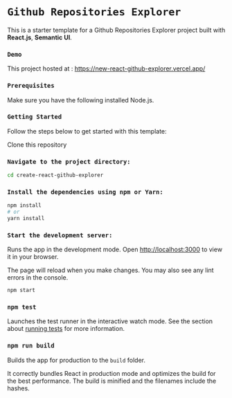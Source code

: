 # `Github Repositories Explorer`

This is a starter template for a Github Repositories Explorer project built with **React.js**, **Semantic UI**.

### `Demo`
This project hosted at : https://new-react-github-explorer.vercel.app/

### `Prerequisites`
Make sure you have the following installed Node.js.

### `Getting Started`
Follow the steps below to get started with this template:

Clone this repository

### `Navigate to the project directory:`
```bash
cd create-react-github-explorer
```

### `Install the dependencies using npm or Yarn:`
```bash
npm install
# or
yarn install
```

### `Start the development server:`

Runs the app in the development mode. Open [http://localhost:3000](http://localhost:3000) to view it in your browser.

The page will reload when you make changes. You may also see any lint errors in the console.
```bash
npm start
```




### `npm test`

Launches the test runner in the interactive watch mode. See the section about [running tests](https://facebook.github.io/create-react-app/docs/running-tests) for more information.

### `npm run build`

Builds the app for production to the `build` folder.

It correctly bundles React in production mode and optimizes the build for the best performance. The build is minified and the filenames include the hashes.

